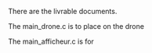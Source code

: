 There are the livrable documents.

The main_drone.c is to place on the drone

The main_afficheur.c is for 

